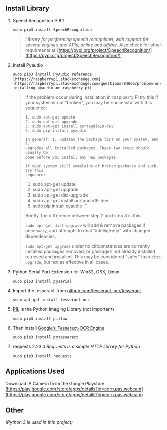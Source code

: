 Install Library
----
 1. SpeechRecognition 3.8.1
    
        sudo pip3 install SpeechRecognition
    
    > *Library for performing speech recognition, with support for several engines and APIs, online and offline.* Also check for other
    > requirments at
    > [https://pypi.org/project/SpeechRecognition/](https://pypi.org/project/SpeechRecognition/)
 2. Install Pyaudio 
    
        sudo pip3 install PyAudio reference : [https://raspberrypi.stackexchange.com](https://raspberrypi.stackexchange.com/questions/84666/problem-on-installing-pyaudio-on-raspberry-pi)
    
    > If the problem occur during installation in raspiberry Pi try this  If
    > your system is not "broken", you may be successful with this sequence:
    > 
    > ```
    > 1. sudo apt-get update 
    > 2. sudo apt-get upgrade 
    > 3. sudo apt-get install portaudio19-dev 
    > 4. sudo pip install pyaudio ```
    > 
    > In general: 1. updates the package list on your system, and 2.
    > upgrades all installed packages. These two steps should usually be
    > done before you install any new packages.
    > 
    > If your system still complains of broken packages and such, try this
    > sequence:
    > 
    > ```
    > 1. sudo apt-get update 
    > 2. sudo apt-get upgrade 
    > 3. sudo apt-get dist-upgrade
    > 4. sudo apt-get install portaudio19-dev 
    > 5. sudo pip install pyaudio ```
    > 
    > Briefly, the difference between step 2 and step 3 is this:
    > 
    > `sudo apt-get dist-upgrade`  will add & remove packages if necessary,
    > and attempts to deal "intelligently" with changed dependencies.
    > 
    > `sudo apt-get upgrade`  under no circumstances are currently installed
    > packages removed, or packages not already installed retrieved and
    > installed. This may be considered "safer" than  `dist-upgrade`, but
    > not as effective in all cases.
 3. Python Serial Port Extension for Win32, OSX, Linux
    
        sudo pip3 install pyserial
 4. Import the tesseract from
    [github.com/tesseract-ocr/tesseract](https://github.com/tesseract-ocr/tesseract)
    
        sudo apt-get install tesseract-ocr
 5. [PIL](https://pypi.org/project/Pillow/) is the Python Imaging
    Library (not important)
    
        sudo pip3 install pillow
 6. Then install [Google’s Tesseract-OCR
    Engine](https://pypi.org/project/pytesseract/) 
    
        sudo pip3 install pytesseract
 7. requests 2.23.0
    *Requests is a simple HTTP library for Python*
    
        sudo pip3 install requests

Applications Used 
----
Download IP Camera from the Google Playstore
[https://play.google.com/store/apps/details?id=com.pas.webcam](https://play.google.com/store/apps/details?id=com.pas.webcam)

Other 
----

*(Python 3 is used in this project)*

